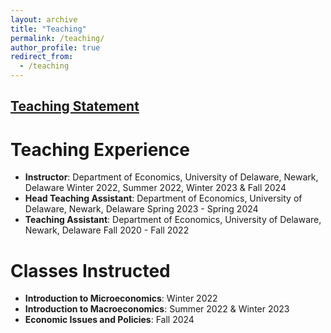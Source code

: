 ```yaml
---
layout: archive
title: "Teaching"
permalink: /teaching/
author_profile: true
redirect_from:
  - /teaching
---
```


## [Teaching Statement]()


Teaching Experience
======
* **Instructor**: Department of Economics, University of Delaware, Newark, Delaware
Winter 2022, Summer 2022, Winter 2023 & Fall 2024
* **Head Teaching Assistant**: Department of Economics, University of Delaware, Newark, Delaware
Spring 2023 - Spring 2024
* **Teaching Assistant**: Department of Economics, University of Delaware, Newark, Delaware
Fall 2020 - Fall 2022


Classes Instructed
======
* **Introduction to Microeconomics**: Winter 2022 
* **Introduction to Macroeconomics**: Summer 2022 & Winter 2023
* **Economic Issues and Policies**: Fall 2024

